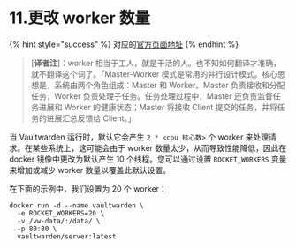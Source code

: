 # 11.更改 worker 数量

{% hint style="success" %}
对应的[官方页面地址](https://github.com/dani-garcia/vaultwarden/wiki/Changing-the-number-of-workers)
{% endhint %}

> \[**译者注**]：worker 相当于工人，就是干活的人。也不知如何翻译才准确，就不翻译这个词了。「Master-Worker 模式是常用的并行设计模式。核心思想是，系统由两个角色组成：Master 和 Worker。Master 负责接收和分配任务，Worker 负责处理子任务。任务处理过程中，Master 还负责监督任务进展和 Worker 的健康状态；Master 将接收 Client 提交的任务，并将任务的进展汇总反馈给 Client。」

当 Vaultwarden 运行时，默认它会产生 `2 * <cpu 核心数>` 个 worker 来处理请求。在某些系统上，这可能会由于 worker 数量太少，从而导致性能降低，因此在 docker 镜像中更改为默认产生 10 个线程。您可以通过设置 `ROCKET_WORKERS` 变量来增加或减少 worker 数量以覆盖此默认设置。

在下面的示例中，我们设置为 20 个 worker：

```shell
docker run -d --name vaultwarden \
  -e ROCKET_WORKERS=20 \
  -v /vw-data/:/data/ \
  -p 80:80 \
  vaultwarden/server:latest
```
